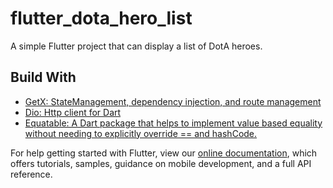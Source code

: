 # flutter_dota_hero_list

A simple Flutter project that can display a list of DotA heroes.

## Build With
- [GetX: StateManagement, dependency injection, and route management](https://pub.dev/packages/get)
- [Dio: Http client for Dart](https://pub.dev/packages/dio)
- [Equatable: A Dart package that helps to implement value based equality without needing to explicitly override == and hashCode.](https://pub.dev/packages/equatable)

For help getting started with Flutter, view our
[online documentation](https://flutter.dev/docs), which offers tutorials,
samples, guidance on mobile development, and a full API reference.
